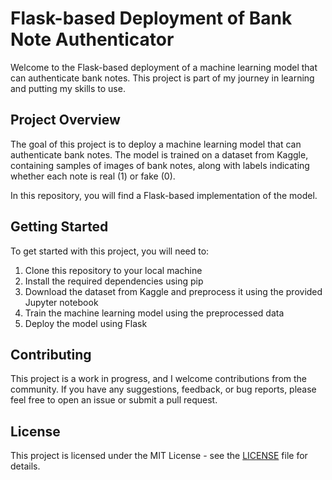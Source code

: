 # Flask-based Deployment of Bank Note Authenticator

Welcome to the Flask-based deployment of a machine learning model that can authenticate bank notes. This project is part of my journey in learning and putting my skills to use.

## Project Overview

The goal of this project is to deploy a machine learning model that can authenticate bank notes. The model is trained on a dataset from Kaggle, containing samples of images of bank notes, along with labels indicating whether each note is real (1) or fake (0).

In this repository, you will find a Flask-based implementation of the model.

## Getting Started

To get started with this project, you will need to:

1. Clone this repository to your local machine
2. Install the required dependencies using pip
3. Download the dataset from Kaggle and preprocess it using the provided Jupyter notebook
4. Train the machine learning model using the preprocessed data
5. Deploy the model using Flask


## Contributing

This project is a work in progress, and I welcome contributions from the community. If you have any suggestions, feedback, or bug reports, please feel free to open an issue or submit a pull request.

## License

This project is licensed under the MIT License - see the [LICENSE](LICENSE) file for details.
 
